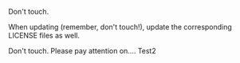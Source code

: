 
Don't touch.

When updating (remember, don't touch!), update the corresponding LICENSE files as well.

Don't touch.
Please pay attention on....
Test2
